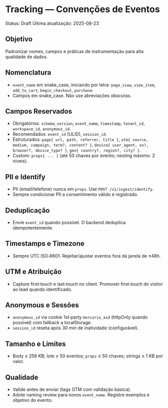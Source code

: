 # Tracking — Convenções de Eventos

Status: Draft
Última atualização: 2025-08-23

## Objetivo
Padronizar nomes, campos e práticas de instrumentação para alta qualidade de dados.

## Nomenclatura
- `event_name` em snake_case, iniciando por letra: `page_view`, `view_item`, `add_to_cart`, `begin_checkout`, `purchase`.
- Campos em snake_case. Não use abreviações obscuras.

## Campos Reservados
- Obrigatórios: `schema_version`, `event_name`, `timestamp`, `tenant_id`, `workspace_id`, `anonymous_id`.
- Recomendados: `event_id` (ULID), `session_id`.
- Estruturados: `page{ url, path, referrer, title }`, `utm{ source, medium, campaign, term?, content? }`, `device{ user_agent, os?, browser?, device_type? }`, `geo{ country?, region?, city? }`.
- Custom: `props{ ... }` (até 50 chaves por evento; nesting máximo: 2 níveis).

## PII e Identify
- PII (email/telefone) nunca em `props`. Use `POST /v1/ingest/identify`.
- Sempre condicionar PII a consentimento válido e registrado.

## Deduplicação
- Envie `event_id` quando possível. O backend deduplica idempotentemente.

## Timestamps e Timezone
- Sempre UTC ISO‑8601. Rejeitar/ajustar eventos fora da janela de ±48h.

## UTM e Atribuição
- Capture first‑touch e last‑touch no client. Promover first‑touch do visitor ao lead quando identificado.

## Anonymous e Sessões
- `anonymous_id` via cookie 1st‑party `mercurio_aid` (httpOnly quando possível) com fallback a localStorage.
- `session_id` reseta após 30 min de inatividade (configurável).

## Tamanho e Limites
- Body ≤ 256 KB; lote ≤ 50 eventos; `props` ≤ 50 chaves; strings ≤ 1 KB por valor.

## Qualidade
- Valide antes de enviar (tags GTM com validação básica).
- Adote naming review para novos `event_name`. Registre exemplos e objetivo do evento.
